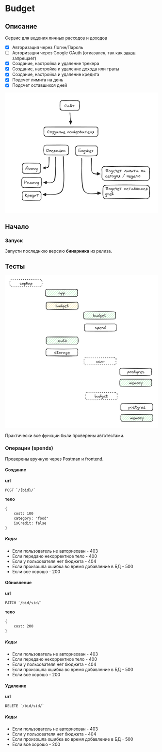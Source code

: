 # Budget

## Описание

Сервис для ведения личных расходов и доходов

- [x] Авторизация через Логин/Пароль
- [ ] Авторизация через Google OAuth (отказался, так как [закон](https://www.consultant.ru/document/cons_doc_LAW_453265/3d0cac60971a511280cbba229d9b6329c07731f7/) запрещает)
- [x] Создание, настройка и удаление трекера
- [x] Создание, настройка и удаление дохода или траты
- [x] Создание, настройка и удаление кредита
- [x] Подсчет лимита на день
- [x] Подсчет оставшихся дней

![tz](https://github.com/Jourloy/Go-Budget/blob/dev/assets/about.png?raw=true)

## Начало

### Запуск

Запусти последнюю версию **бинарника** из релиза.

## Тесты

![tz](https://github.com/Jourloy/Go-Budget/blob/dev/assets/test.png?raw=true)

Практически все функции были проверены автотестами.

### Операции (spends)

Проверены вручную через Postman и frontend.

#### Cоздание

**url**
```
POST `/{bid}/`
```

**тело**
```
{
    cost: 100
    category: "food"
    isCredit: false
}
```

##### Коды
- Если пользователь не авторизован - 403
- Если передано некорректное тело - 400
- Если у пользователя нет бюджета - 404
- Если произошла ошибка во время добавление в БД - 500
- Если все хорошо - 200

#### Обновление

**url**
```
PATCH `/bid/sid/`
```

**тело**
```
{
    cost: 200
}
```

##### Коды
- Если пользователь не авторизован - 403
- Если передано некорректное тело - 400
- Если у пользователя нет бюджета - 404
- Если произошла ошибка во время добавление в БД - 500
- Если все хорошо - 200

#### Удаление

**url**
```
DELETE `/bid/sid/`
```

##### Коды
- Если пользователь не авторизован - 403
- Если у пользователя нет бюджета - 404
- Если произошла ошибка во время добавление в БД - 500
- Если все хорошо - 200
